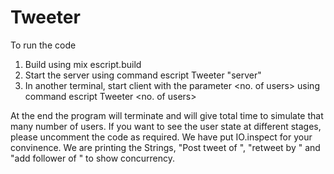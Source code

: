# Tweeter

To run the code 

1. Build using mix escript.build
2. Start the server using command
    escript Tweeter "server"
3. In another terminal, start client with the parameter <no. of users> using command
    escript Tweeter <no. of users>

At the end the program will terminate and will give total time to simulate that many number of users. If you want to see the user state at different stages, please uncomment the code as required. We have put IO.inspect for your convinence. We are printing the Strings, "Post tweet of <user>", "retweet by <user>" and "add follower of <user>" to show concurrency.

